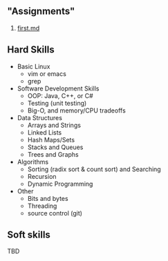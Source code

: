 "Assignments"
-------------
1. [first.md](https://github.com/ungood/apprenciteship/blob/master/first.md)

Hard Skills
-----------

* Basic Linux
  * vim or emacs
  * grep
* Software Development Skills
  * OOP: Java, C++, or C#
  * Testing (unit testing)
  * Big-O, and memory/CPU tradeoffs
* Data Structures
  * Arrays and Strings
  * Linked Lists
  * Hash Maps/Sets
  * Stacks and Queues
  * Trees and Graphs
* Algorithms
  * Sorting (radix sort & count sort) and Searching
  * Recursion
  * Dynamic Programming
* Other 
  * Bits and bytes
  * Threading
  * source control (git)

Soft skills
-----------
TBD
